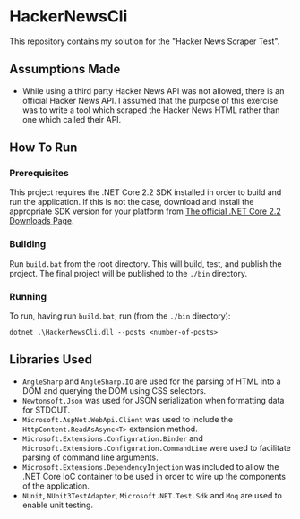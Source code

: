 # HackerNewsCli

This repository contains my solution for the "Hacker News Scraper Test".

## Assumptions Made

* While using a third party Hacker News API was not allowed, there is an official Hacker News API. I assumed that the purpose of this exercise was to write a tool which scraped the Hacker News HTML rather than one which called their API.

## How To Run

### Prerequisites

This project requires the .NET Core 2.2 SDK installed in order to build and run the application. If this is not the case, download and install the appropriate SDK version for your platform from [The official .NET Core 2.2 Downloads Page](https://dotnet.microsoft.com/download/dotnet-core/2.2).

### Building

Run `build.bat` from the root directory. This will build, test, and publish the project. The final project will be published to the `./bin` directory.

### Running

To run, having run `build.bat`, run (from the `./bin` directory):

```dotnet .\HackerNewsCli.dll --posts <number-of-posts>```

## Libraries Used

* `AngleSharp` and `AngleSharp.IO` are used for the parsing of HTML into a DOM and querying the DOM using CSS selectors.
* `Newtonsoft.Json` was used for JSON serialization when formatting data for STDOUT.
* `Microsoft.AspNet.WebApi.Client` was used to include the `HttpContent.ReadAsAsync<T>` extension method.
* `Microsoft.Extensions.Configuration.Binder` and `Microsoft.Extensions.Configuration.CommandLine` were used to facilitate parsing of command line arguments.
* `Microsoft.Extensions.DependencyInjection` was included to allow the .NET Core IoC container to be used in order to wire up the components of the application.
* `NUnit`, `NUnit3TestAdapter`, `Microsoft.NET.Test.Sdk` and `Moq` are used to enable unit testing.